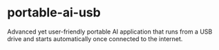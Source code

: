 # portable-ai-usb
Advanced yet user-friendly portable AI application that runs from a USB drive and starts automatically once connected to the internet.
